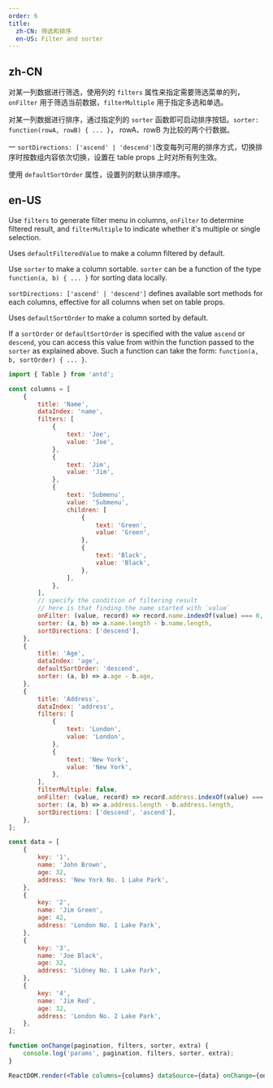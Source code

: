 ```yaml
---
order: 6
title:
  zh-CN: 筛选和排序
  en-US: Filter and sorter
---
```


## zh-CN

对某一列数据进行筛选，使用列的 `filters` 属性来指定需要筛选菜单的列，`onFilter` 用于筛选当前数据，`filterMultiple` 用于指定多选和单选。

对某一列数据进行排序，通过指定列的 `sorter` 函数即可启动排序按钮。`sorter: function(rowA, rowB) { ... }`， rowA、rowB 为比较的两个行数据。

一 `sortDirections: ['ascend' | 'descend']`改变每列可用的排序方式，切换排序时按数组内容依次切换，设置在 table props 上时对所有列生效。

使用 `defaultSortOrder` 属性，设置列的默认排序顺序。

## en-US

Use `filters` to generate filter menu in columns, `onFilter` to determine filtered result, and `filterMultiple` to indicate whether it's multiple or single selection.

Uses `defaultFilteredValue` to make a column filtered by default.

Use `sorter` to make a column sortable. `sorter` can be a function of the type `function(a, b) { ... }` for sorting data locally.

`sortDirections: ['ascend' | 'descend']` defines available sort methods for each columns, effective for all columns when set on table props.

Uses `defaultSortOrder` to make a column sorted by default.

If a `sortOrder` or `defaultSortOrder` is specified with the value `ascend` or `descend`, you can access this value from within the function passed to the `sorter` as explained above. Such a function can take the form: `function(a, b, sortOrder) { ... }`.

```jsx
import { Table } from 'antd';

const columns = [
	{
		title: 'Name',
		dataIndex: 'name',
		filters: [
			{
				text: 'Joe',
				value: 'Joe',
			},
			{
				text: 'Jim',
				value: 'Jim',
			},
			{
				text: 'Submenu',
				value: 'Submenu',
				children: [
					{
						text: 'Green',
						value: 'Green',
					},
					{
						text: 'Black',
						value: 'Black',
					},
				],
			},
		],
		// specify the condition of filtering result
		// here is that finding the name started with `value`
		onFilter: (value, record) => record.name.indexOf(value) === 0,
		sorter: (a, b) => a.name.length - b.name.length,
		sortDirections: ['descend'],
	},
	{
		title: 'Age',
		dataIndex: 'age',
		defaultSortOrder: 'descend',
		sorter: (a, b) => a.age - b.age,
	},
	{
		title: 'Address',
		dataIndex: 'address',
		filters: [
			{
				text: 'London',
				value: 'London',
			},
			{
				text: 'New York',
				value: 'New York',
			},
		],
		filterMultiple: false,
		onFilter: (value, record) => record.address.indexOf(value) === 0,
		sorter: (a, b) => a.address.length - b.address.length,
		sortDirections: ['descend', 'ascend'],
	},
];

const data = [
	{
		key: '1',
		name: 'John Brown',
		age: 32,
		address: 'New York No. 1 Lake Park',
	},
	{
		key: '2',
		name: 'Jim Green',
		age: 42,
		address: 'London No. 1 Lake Park',
	},
	{
		key: '3',
		name: 'Joe Black',
		age: 32,
		address: 'Sidney No. 1 Lake Park',
	},
	{
		key: '4',
		name: 'Jim Red',
		age: 32,
		address: 'London No. 2 Lake Park',
	},
];

function onChange(pagination, filters, sorter, extra) {
	console.log('params', pagination, filters, sorter, extra);
}

ReactDOM.render(<Table columns={columns} dataSource={data} onChange={onChange} />, mountNode);
```

